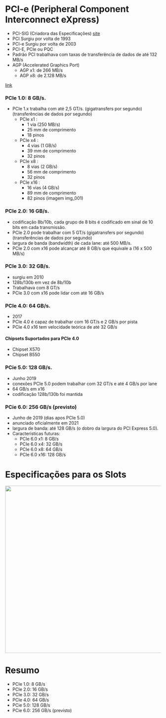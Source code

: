 # PCI-e (Peripheral Component Interconnect eXpress)
- PCI-SIG (Criadora das Especificações) [site](https://pcisig.com/)
- PCI Surgiu por volta de 1993
- PCI-e Surgiu por volta de 2003
- PCI-E, PCIe ou PQC
- Padrão PCI trabalhava com taxas de transferência de dados de até 132 MB/s
- AGP (Accelerated Graphics Port)
  - AGP x1: de   266 MB/s 
  - AGP x8: de 2.128 MB/s 

[link](https://www.infowester.com/pci-express.php)




### PCIe 1.0: 8 GB/s.
- PCIe 1.x trabalha com até 2,5 GT/s. (gigatransfers por segundo) (transferências de dados por segundo)
  - PCIe x1 : 
    - 1 via (250 MB/s)
    - 25 mm de comprimento
    - 18 pinos
  - PCIe x4 : 
    - 4 vias (1 GB/s)
    - 39 mm de comprimento
    - 32 pinos
  - PCIe x8 : 
    - 8 vias (2 GB/s)
    - 56 mm de comprimento
    - 32 pinos
  - PCIe x16 : 
    - 16 vias (4 GB/s)
    - 89 mm de comprimento
    - 82 pinos
(imagem img_001)  

### PCIe 2.0: 16 GB/s.
- codificação 8b/10b, cada grupo de 8 bits é codificado em sinal de 10 bits em cada transmissão.
- PCIe 2.0 pode trabalhar com 5 GT/s (gigatransfers por segundo) (transferências de dados por segundo)
- largura de banda (bandwidth) de cada lane: até 500 MB/s.
- PCIe 2.0 com x16 pode alcançar até 8 GB/s que equivale a (16 x 500 MB/s)


### PCIe 3.0: 32 GB/s.
- surgiu em 2010
- 128b/130b em vez de 8b/10b
- Trabalhava com 8 GT/s
- PCIe 3.0 com x16 pode lidar com até 16 GB/s


### PCIe 4.0: 64 GB/s.
- 2017 
- PCIe 4.0 é capaz de trabalhar com 16 GT/s e 2 GB/s por pista
- PCIe 4.0 x16 tem velocidade teórica de até 32 GB/s

#### Chipsets Suportados para PCIe 4.0
- Chipset X570
- Chipset B550



### PCie 5.0: 128 GB/s.
- Junho 2019
- conexões PCIe 5.0 podem trabalhar com 32 GT/s e até 4 GB/s por lane
- 64 GB/s em x16
- codificação 128b/130b foi mantida


### PCie 6.0: 256 GB/s (previsto)
- Junho de 2019 (dias apos PCIe 5.0)
- anunciado oficialmente em 2021
- largura de banda: até 128 GB/s (o dobro da largura do PCI Express 5.0).
- Caracteristicas futuras:
  - PCIe 6.0 x1: 8 GB/s
  - PCIe 6.0 x4: 32 GB/s
  - PCIe 6.0 x8: 64 GB/s
  - PCIe 6.0 x16: 128 GB/s
# Especificações para os Slots
<img src="https://github.com/fabiomarotti/Annotations/blob/main/0_inform%C3%A1tica/PCI-e/img/img_pci_001.jpg" width="540" height="" />


# Resumo

- PCIe 1.0: 8 GB/s
- PCIe 2.0: 16 GB/s
- PCIe 3.0: 32 GB/s
- PCIe 4.0: 64 GB/s
- PCie 5.0: 128 GB/s
- PCie 6.0: 256 GB/s (previsto)
